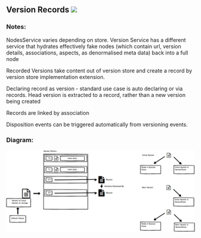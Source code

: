 ## Version Records ![](https://img.shields.io/badge/Document_Level-In_Progress-yellow.svg?style=flat-square)

### Notes: 

NodesService varies depending on store. Version Service has a different service that hydrates effectively fake nodes (which contain url, version details, associations, aspects, as denormalised meta data) back into a full node

Recorded Versions take content out of version store and create a record by version store implementation extension.

Declaring record as version - standard use case is auto declaring or via records. Head version is extracted to a record, rather than a new version being created

Records are linked by association

Disposition events can be triggered automatically from versioning events.

### Diagram:

![Version Records Primer](./RecordedVersions.png)



